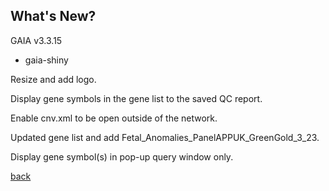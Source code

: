 ## What's New?

GAIA v3.3.15

* gaia-shiny

Resize and add logo.

Display gene symbols in the gene list to the saved QC report.

Enable cnv.xml to be open outside of the network. 

Updated gene list and add Fetal_Anomalies_PanelAPPUK_GreenGold_3_23.

Display gene symbol(s) in pop-up query window only.


[back](./)
